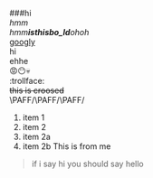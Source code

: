 ###hi<br>
*hmm*<br>
_hmm**isthisbo_ld**ohoh_<br>
[googly](https://www.google.com)
<br>hi<br>ehhe<br>
:rage::no_mouth::skull:
<br>:trollface:
<br>~~this is croosed~~
<br>\PAFF/\PAFF/\PAFF/
1. item 1
1. item 2
  1. item 2a
  1. item 2b
This is from me
>if i say hi
>you should say hello
